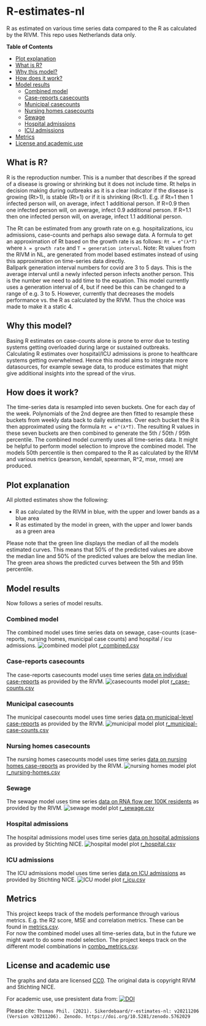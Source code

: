 # R-estimates-nl
R as estimated on various time series data compared to the R as calculated by the RIVM. This repo uses Netherlands data only.
  
**Table of Contents**  
* [Plot explanation](#plot-explanation)  
* [What is R?](#what-is-r)
* [Why this model?](#why-this-model)
* [How does it work?](#how-does-it-work)
* [Model results](#model-results)
  * [Combined model](#combined-model)
  * [Case-reports casecounts](#case-reports-casecounts)
  * [Municipal casecounts](#municipal-casecounts)
  * [Nursing homes casecounts](#nursing-homes-casecounts)
  * [Sewage](#sewage)
  * [Hospital admissions](#hospital-admissions)
  * [ICU admissions](#icu-admissions)
* [Metrics](#metrics)
* [License and academic use](#license-and-academic-use)

## What is R?
R is the reproduction number. This is a number that describes if the spread of a disease is growing or shrinking but it does not include time. Rt helps in decision making during outbreaks as it is a clear indicator if the disease is growing (Rt>1), is stable (Rt=1) or if it is shrinking (Rt<1). E.g. if Rt=1 then 1 infected person will, on average, infect 1 additional person. If R=0.9 then one infected person will, on average, infect 0.9 additional person. If R=1.1 then one infected person will, on average, infect 1.1 additional person.  

The Rt can be estimated from any growth rate on e.g. hospitalizations, icu admissions, case-counts and perhaps also sewage data. A formula to get an approximation of Rt based on the growth rate is as follows: `Rt = e^(λ*T)` where `λ = growth rate` and `T = generation interval`. Note: Rt values from the RIVM in NL, are generated from model based estimates instead of using this approximation on time-series data directly.  
Ballpark generation interval numbers for covid are 3 to 5 days. This is the average interval until a newly infected person infects another person. This is the number we need to add time to the equation. This model currently uses a generation interval of 4, but if need be this can be changed to a range of e.g. 3 to 5. However, currently that decreases the models performance vs. the R as calculated by the RIVM. Thus the choice was made to make it a static 4.

## Why this model?
Basing R estimates on case-counts alone is prone to error due to testing systems getting overloaded during large or sustained outbreaks. Calculating R estimates over hospital/ICU admissions is prone to healthcare systems getting overwhelmed. Hence this model aims to integrate more datasources, for example sewage data, to produce estimates that might give additional insights into the spread of the virus.

## How does it work?
The time-series data is resampled into seven buckets. One for each day of the week. Polynomials of the 2nd degree are then fitted to resample these buckets from weekly data back to daily estimates. Over each bucket the R is then approximated using the formula `Rt = e^(λ*T)`.  The resulting R values in these seven buckets are then combined to generate the 5th / 50th / 95th percentile. The combined model currently uses all time-series data. It might be helpful to perform model selection to improve the combined model. The models 50th percentile is then compared to the R as calculated by the RIVM and various metrics (pearson, kendall, spearman, R^2, mse, rmse) are produced.

## Plot explanation
All plotted estimates show the following:
* R as calculated by the RIVM in blue, with the upper and lower bands as a blue area
* R as estimated by the model in green, with the upper and lower bands as a green area

Please note that the green line displays the median of all the models estimated curves. This means that 50% of the predicted values are above the median line and 50% of the predicted values are below the median line. The green area shows the predicted curves between the 5th and 95th percentile.

## Model results
Now follows a series of model results.

### Combined model
The combined model uses time series data on sewage, case-counts (case-reports, nursing homes, municipal case counts) and hospital / icu admissions.
![combined model plot](data/combined.png)
[r_combined.csv](data/r_combined.csv)


### Case-reports casecounts
The case-reports casecounts model uses time series [data on individual case-reports](https://data.rivm.nl/covid-19/COVID-19_casus_landelijk.html) as provided by the RIVM.
![casecounts model plot](data/case-counts.png)
[r_case-counts.csv](data/r_case-counts.csv)

### Municipal casecounts
The municipal casecounts model uses time series [data on municipal-level case-reports](https://data.rivm.nl/covid-19/COVID-19_aantallen_gemeente_per_dag.html) as provided by the RIVM.
![municipal model plot](data/municipal-case-counts.png)
[r_municipal-case-counts.csv](data/r_municipal-case-counts.csv)

### Nursing homes casecounts
The nursing homes casecounts model uses time series [data on nursing homes case-reports](https://data.rivm.nl/covid-19/COVID-19_verpleeghuizen.html) as provided by the RIVM.
![nursing homes model plot](data/nursing-homes.png)
[r_nursing-homes.csv](data/r_nursing-homes.csv)

### Sewage
The sewage model uses time series [data on RNA flow per 100K residents](https://data.rivm.nl/covid-19/COVID-19_rioolwaterdata.html) as provided by the RIVM.
![sewage model plot](data/sewage.png)
[r_sewage.csv](data/r_sewage.csv)

### Hospital admissions
The hospital admissions model uses time series [data on hospital admissions](https://www.stichting-nice.nl/covid-19-op-de-zkh.jsp) as provided by Stichting NICE.
![hospital model plot](data/hospital.png)
[r_hospital.csv](data/r_hospital.csv)

### ICU admissions
The ICU admissions model uses time series [data on ICU admissions](https://www.stichting-nice.nl/covid-19-op-de-ic.jsp) as provided by Stichting NICE.
![ICU model plot](data/icu.png)
[r_icu.csv](data/r_icu.csv)

## Metrics
This project keeps track of the models performance through various metrics. E.g. the R2 score, MSE and correlation metrics. These can be found in [metrics.csv](data/metrics.csv).  
For now the combined model uses all time-series data, but in the future we might want to do some model selection. The project keeps track on the different model combinations in [combo_metrics.csv](data/combo_metrics.csv).

## License and academic use
The graphs and data are licensed [CC0](https://creativecommons.org/share-your-work/public-domain/cc0/). The original data is copyright RIVM and Stichting NICE.  

For academic use, use presistent data from: [![DOI](https://zenodo.org/badge/435139799.svg)](https://zenodo.org/badge/latestdoi/435139799)  

Please cite: `Thomas Phil. (2021). Sikerdebaard/r-estimates-nl: v20211206 (Version v20211206). Zenodo. https://doi.org/10.5281/zenodo.5762029`
